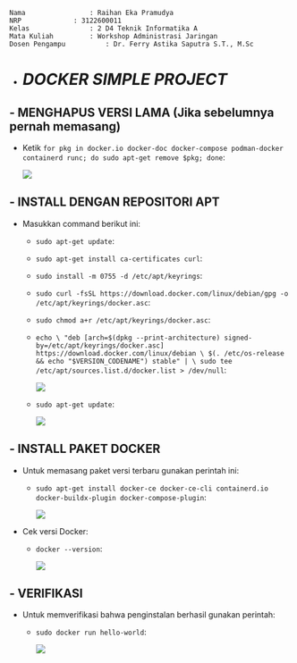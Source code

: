     Nama		        : Raihan Eka Pramudya
    NRP		        : 3122600011
    Kelas		        : 2 D4 Teknik Informatika A
    Mata Kuliah	        : Workshop Administrasi Jaringan
    Dosen Pengampu	        : Dr. Ferry Astika Saputra S.T., M.Sc
    

- # _DOCKER SIMPLE PROJECT_

## - MENGHAPUS VERSI LAMA (Jika sebelumnya pernah memasang)

- Ketik `for pkg in docker.io docker-doc docker-compose podman-docker containerd runc; do sudo apt-get remove $pkg; done`:
  
  ![](assets/docker1.png)

## - INSTALL DENGAN REPOSITORI APT

- Masukkan command berikut ini:
  - `sudo apt-get update`:
  - `sudo apt-get install ca-certificates curl`:
  - `sudo install -m 0755 -d /etc/apt/keyrings`:
  - `sudo curl -fsSL https://download.docker.com/linux/debian/gpg -o /etc/apt/keyrings/docker.asc`:
  - `sudo chmod a+r /etc/apt/keyrings/docker.asc`:
  - `echo \
  "deb [arch=$(dpkg --print-architecture) signed-by=/etc/apt/keyrings/docker.asc] https://download.docker.com/linux/debian \
  $(. /etc/os-release && echo "$VERSION_CODENAME") stable" | \
  sudo tee /etc/apt/sources.list.d/docker.list > /dev/null`:

      ![](assets/docker2.png)
  - `sudo apt-get update`:
    
      ![](assets/dockera.png)
  
## - INSTALL PAKET DOCKER

- Untuk memasang paket versi terbaru gunakan perintah ini:
  - `sudo apt-get install docker-ce docker-ce-cli containerd.io docker-buildx-plugin docker-compose-plugin`:
    
      ![](assets/docker3.png)
    
- Cek versi Docker:
  - `docker --version`:
    
      ![](assets/dockerb.png)

## - VERIFIKASI

- Untuk memverifikasi bahwa penginstalan berhasil gunakan perintah:
  - `sudo docker run hello-world`:
    
      ![](assets/dockerc.png)
